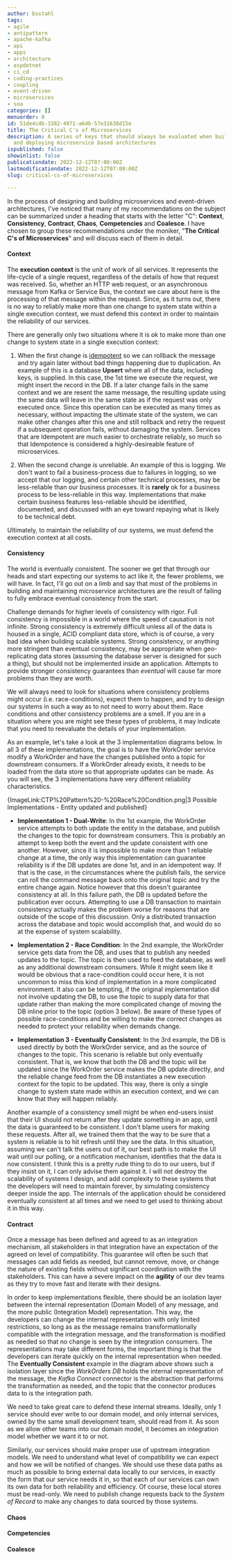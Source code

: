 ```yaml
---
author: bsstahl
tags:
- agile
- antipattern
- apache-kafka
- api
- apps
- architecture
- aspdotnet
- ci_cd
- coding-practices
- coupling
- event-driven
- microservices
- soa
categories: []
menuorder: 0
id: 51de4c4b-3382-4971-a64b-57e31638d15e
title: The Critical C's of Microservices
description: A series of keys that should always be evaluated when building, operating
  and deploying microservice based architectures
ispublished: false
showinlist: false
publicationdate: 2022-12-12T07:00:00Z
lastmodificationdate: 2022-12-12T07:00:00Z
slug: critical-cs-of-microservices

---
```

In the process of designing and building microservices and event-driven architectures, I've noticed that many of my recommendations on the subject can be summarized under a heading that starts with the letter &quot;C&quot;: **Context**, **Consistency**, **Contract**, **Chaos**, **Competencies** and **Coalesce**. I have chosen to group these recommendations under the moniker, &quot;**The Critical C's of Microservices**&quot; and will discuss each of them in detail.

#### Context

The **execution context** is the unit of work of all services. It represents the life-cycle of a single request, regardless of the details of how that request was received. So, whether an HTTP web request, or an asynchronous message from Kafka or Service Bus, the context we care about here is the processing of that message within the request. Since, as it turns out, there is no way to reliably make more than one change to system state within a single execution context, we must defend this context in order to maintain the reliability of our services.

There are generally only two situations where it is ok to make more than one change to system state in a single execution context:

1. When the first change is [idempotent](https://en.wikipedia.org/wiki/Idempotence "Idempotence is the ability to execute a task an arbitrary number of times (>1) and have the resulting state of the system be the same as if the task was executed once.") so we can rollback the message and try again later without bad things happening due to duplication. An example of this is a database **Upsert** where all of the data, including keys, is supplied. In this case, the 1st time we execute the request, we might insert the record in the DB. If a later change fails in the same context and we are resent the same message, the resulting update using the same data will leave in the same state as if the request was only executed once. Since this operation can be executed as many times as necessary, without impacting the ultimate state of the system, we can make other changes after this one and still rollback and retry the request if a subsequent operation fails, without damaging the system. Services that are Idempotent are much easier to orchestrate reliably, so much so that Idempotence is considered a highly-desireable feature of microservices.

1. When the second change is unreliable. An example of this is logging. We don't want to fail a business-process due to failures in logging, so we accept that our logging, and certain other technical processes, may be less-reliable than our business processes. It is **rarely** ok for a business process to be less-reliable in this way. Implementations that make certain business features less-reliable should be identified, documented, and discussed with an eye toward repaying what is likely to be technical debt.

Ultimately, to maintain the reliability of our systems, we must defend the execution context at all costs.

#### Consistency

The world is eventually consistent. The sooner we get that through our heads and start expecting our systems to act like it, the fewer problems, we will have. In fact, I'll go out on a limb and say that most of the problems in building and maintaining microservice architectures are the result of failing to fully embrace eventual consistency from the start.

Challenge demands for higher levels of consistency with rigor. Full consistency is impossible in a world where the speed of causation is not infinite. Strong consistency is extremely difficult unless all of the data is housed in a single, ACID compliant data store, which is of course, a very bad idea when building scalable systems. Strong consistency, or anything more stringent than eventual consistency, may be appropriate when geo-replicating data stores (assuming the database server is designed for such a thing), but should not be implemented inside an application. Attempts to provide stronger consistency guarantees than *eventual* will cause far more problems than they are worth.

We will always need to look for situations where consistency problems might occur (i.e. race-conditions), expect them to happen, and try to design our systems in such a way as to not need to worry about them. Race conditions and other consistency problems are a smell. If you are in a situation where you are might see these types of problems, it may indicate that you need to reevaluate the details of your implementation.

As an example, let's take a look at the 3 implementation diagrams below. In all 3 of these implementations, the goal is to have the WorkOrder service modify a WorkOrder and have the changes published onto a topic for downstream consumers. If a WorkOrder already exists, it needs to be loaded from the data store so that appropriate updates can be made. As you will see, the 3 implementations have very different reliability characteristics.

{ImageLink:CTP%20Pattern%20-%20Race%20Condition.png|3 Possible Implementations - Entity updated and published}

* **Implementation 1 - Dual-Write**: In the 1st example, the WorkOrder service attempts to both update the entity in the database, and publish the changes to the topic for downstream consumers. This is probably an attempt to keep both the event and the update consistent with one another. However, since it is impossible to make more than 1 reliable change at a time, the only way this implementation can guarantee reliability is if the DB updates are done 1st, and in an idempotent way. If that is the case, in the circumstances where the publish fails, the service can roll the command message back onto the original topic and try the entire change again. Notice however that this doesn't guarantee consistency at all. In this failure path, the DB is updated before the publication ever occurs. Attempting to use a DB transaction to maintain consistency actually makes the problem worse for reasons that are outside of the scope of this discussion. Only a distributed transaction across the database and topic would accomplish that, and would do so at the expense of system scalability.

* **Implementation 2 - Race Condition**: In the 2nd example, the WorkOrder service gets data from the DB, and uses that to publish any needed updates to the topic. The topic is then used to feed the database, as well as any additional downstream consumers. While it might seem like it would be obvious that a race-condition could occur here, it is not uncommon to miss this kind of implementation in a more complicated environment. It also can be tempting, if the original implementation did not involve updating the DB, to use the topic to supply data for that update rather than making the more complicated change of moving the DB inline prior to the topic (option 3 below). Be aware of these types of possible race-conditions and be willing to make the correct changes as needed to protect your reliability when demands change.

* **Implementation 3 - Eventually Consistent**: In the 3rd example, the DB is used directly by both the WorkOrder service, and as the source of changes to the topic. This scenario is reliable but only eventually consistent. That is, we know that both the DB and the topic will be updated since the WorkOrder service makes the DB update directly, and the reliable change feed from the DB instantiates a new execution context for the topic to be updated. This way, there is only a single change to system state made within an execution context, and we can know that they will happen reliably.

Another example of a consistency smell might be when end-users insist that their UI should not return after they update something in an app, until the data is guaranteed to be consistent. I don't blame users for making these requests. After all, we trained them that the way to be sure that a system is reliable is to hit refresh until they see the data. In this situation, assuming we can't talk the users out of it, our best path is to make the UI wait until our polling, or a notification mechanism, identifies that the data is now consistent. I think this is a pretty rude thing to do to our users, but if they insist on it, I can only advise them against it. I will not destroy the scalability of systems I design, and add complexity to these systems that the developers will need to maintain forever, by simulating consistency deeper inside the app. The internals of the application should be considered eventually consistent at all times and we need to get used to thinking about it in this way.

#### Contract

Once a message has been defined and agreed to as an integration mechanism, all stakeholders in that integration have an expectation of the agreed on level of compatibility. This guarantee will often be such that messages can add fields as needed, but cannot remove, move, or change the nature of existing fields without significant coordination with the stakeholders. This can have a severe impact on the **agility** of our dev teams as they try to move fast and iterate with their designs.

In order to keep implementations flexible, there should be an isolation layer between the internal representation (Domain Model) of any message, and the more public (Integration Model) representation. This way, the developers can change the internal representation with only limited restrictions, so long as as the message remains transformationally compatible with the integration message, and the transformation is modified as needed so that no change is seen by the integration consumers. The representations may take different forms, the important thing is that the developers can iterate quickly on the internal representation when needed. The **Eventually Consistent** example in the diagram above shows such a isolation layer since the *WorkOrders DB* holds the internal representation of the message, the *Kafka Connect* connector is the abstraction that performs the transformation as needed, and the topic that the connector produces data to is the integration path.

We need to take great care to defend these internal streams. Ideally, only 1 service should ever write to our domain model, and only internal services, owned by the same small development team, should read from it. As soon as we allow other teams into our domain model, it becomes an integration model whether we want it to or not.

Similarly, our services should make proper use of upstream integration models. We need to understand what level of compatibility we can expect and how we will be notified of changes. We should use these data paths as much as possible to bring external data locally to our services, in exactly the form that our service needs it in, so that each of our services can own its own data for both reliability and efficiency. Of course, these local stores must be read-only. We need to publish change requests back to the *System of Record* to make any changes to data sourced by those systems.

#### Chaos

#### Competencies

#### Coalesce
